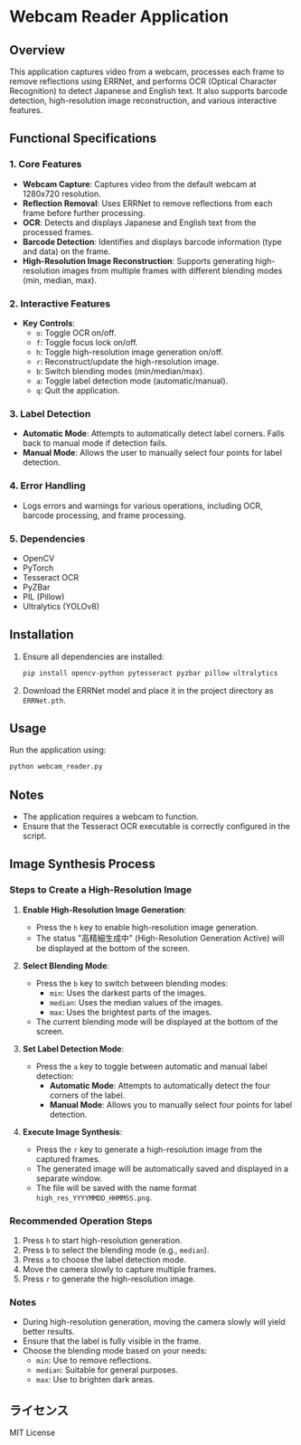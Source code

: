 # Webcam Reader Application

## Overview
This application captures video from a webcam, processes each frame to remove reflections using ERRNet, and performs OCR (Optical Character Recognition) to detect Japanese and English text. It also supports barcode detection, high-resolution image reconstruction, and various interactive features.

## Functional Specifications

### 1. Core Features
- **Webcam Capture**: Captures video from the default webcam at 1280x720 resolution.
- **Reflection Removal**: Uses ERRNet to remove reflections from each frame before further processing.
- **OCR**: Detects and displays Japanese and English text from the processed frames.
- **Barcode Detection**: Identifies and displays barcode information (type and data) on the frame.
- **High-Resolution Image Reconstruction**: Supports generating high-resolution images from multiple frames with different blending modes (min, median, max).

### 2. Interactive Features
- **Key Controls**:
  - `o`: Toggle OCR on/off.
  - `f`: Toggle focus lock on/off.
  - `h`: Toggle high-resolution image generation on/off.
  - `r`: Reconstruct/update the high-resolution image.
  - `b`: Switch blending modes (min/median/max).
  - `a`: Toggle label detection mode (automatic/manual).
  - `q`: Quit the application.

### 3. Label Detection
- **Automatic Mode**: Attempts to automatically detect label corners. Falls back to manual mode if detection fails.
- **Manual Mode**: Allows the user to manually select four points for label detection.

### 4. Error Handling
- Logs errors and warnings for various operations, including OCR, barcode processing, and frame processing.

### 5. Dependencies
- OpenCV
- PyTorch
- Tesseract OCR
- PyZBar
- PIL (Pillow)
- Ultralytics (YOLOv8)

## Installation
1. Ensure all dependencies are installed:
   ```bash
   pip install opencv-python pytesseract pyzbar pillow ultralytics
   ```
2. Download the ERRNet model and place it in the project directory as `ERRNet.pth`.

## Usage
Run the application using:
```bash
python webcam_reader.py
```

## Notes
- The application requires a webcam to function.
- Ensure that the Tesseract OCR executable is correctly configured in the script.

## Image Synthesis Process

### Steps to Create a High-Resolution Image

1. **Enable High-Resolution Image Generation**:
   - Press the `h` key to enable high-resolution image generation.
   - The status "高精細生成中" (High-Resolution Generation Active) will be displayed at the bottom of the screen.

2. **Select Blending Mode**:
   - Press the `b` key to switch between blending modes:
     - `min`: Uses the darkest parts of the images.
     - `median`: Uses the median values of the images.
     - `max`: Uses the brightest parts of the images.
   - The current blending mode will be displayed at the bottom of the screen.

3. **Set Label Detection Mode**:
   - Press the `a` key to toggle between automatic and manual label detection:
     - **Automatic Mode**: Attempts to automatically detect the four corners of the label.
     - **Manual Mode**: Allows you to manually select four points for label detection.

4. **Execute Image Synthesis**:
   - Press the `r` key to generate a high-resolution image from the captured frames.
   - The generated image will be automatically saved and displayed in a separate window.
   - The file will be saved with the name format `high_res_YYYYMMDD_HHMMSS.png`.

### Recommended Operation Steps

1. Press `h` to start high-resolution generation.
2. Press `b` to select the blending mode (e.g., `median`).
3. Press `a` to choose the label detection mode.
4. Move the camera slowly to capture multiple frames.
5. Press `r` to generate the high-resolution image.

### Notes
- During high-resolution generation, moving the camera slowly will yield better results.
- Ensure that the label is fully visible in the frame.
- Choose the blending mode based on your needs:
  - `min`: Use to remove reflections.
  - `median`: Suitable for general purposes.
  - `max`: Use to brighten dark areas.

## ライセンス

MIT License 